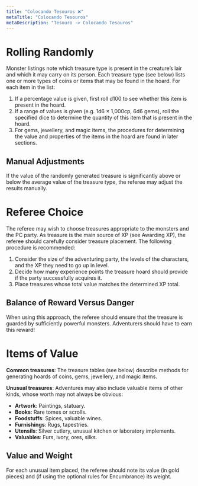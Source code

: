 ```yaml
---
title: "Colocando Tesouros ❌"
metaTitle: "Colocando Tesouros"
metaDescription: "Tesouro -> Colocando Tesouros"
---
```


# Rolling Randomly

Monster listings note which treasure type is present in the creature’s lair and which it may carry on its person. Each treasure type (see below) lists one or more types of coins or items that may be found in the hoard. For each item in the list:

1. If a percentage value is given, first roll d100 to see whether this item is present in the hoard.
2. If a range of values is given (e.g. 1d6 × 1,000cp, 6d6 gems), roll the specified dice to determine the quantity of this item that is present in the hoard.
3. For gems, jewellery, and magic items, the procedures for determining the value and properties of the items in the hoard are found in later sections.

## Manual Adjustments
If the value of the randomly generated treasure is significantly above or below the average value of the treasure type, the referee may adjust the results manually.

# Referee Choice
The referee may wish to choose treasures appropriate to the monsters and the PC party. As treasure is the main source of XP (see Awarding XP), the referee should carefully consider treasure placement. The following procedure is recommended:

1. Consider the size of the adventuring party, the levels of the characters, and the XP they need to go up in level.
2. Decide how many experience points the treasure hoard should provide if the party successfully acquires it.
3. Place treasures whose total value matches the determined XP total.

## Balance of Reward Versus Danger
When using this approach, the referee should ensure that the treasure is guarded by sufficiently powerful monsters. Adventurers should have to earn this reward!

# Items of Value
**Common treasures**: The treasure tables (see below) describe methods for generating hoards of coins, gems, jewellery, and magic items.

**Unusual treasures**: Adventures may also include valuable items of other kinds, whose worth may not always be obvious:

* **Artwork**: Paintings, statuary.
* **Books**: Rare tomes or scrolls.
* **Foodstuffs**: Spices, valuable wines.
* **Furnishings**: Rugs, tapestries.
* **Utensils**: Silver cutlery, unusual kitchen or laboratory implements.
* **Valuables**: Furs, ivory, ores, silks.

## Value and Weight
For each unusual item placed, the referee should note its value (in gold pieces) and (if using the optional rules for Encumbrance) its weight. 